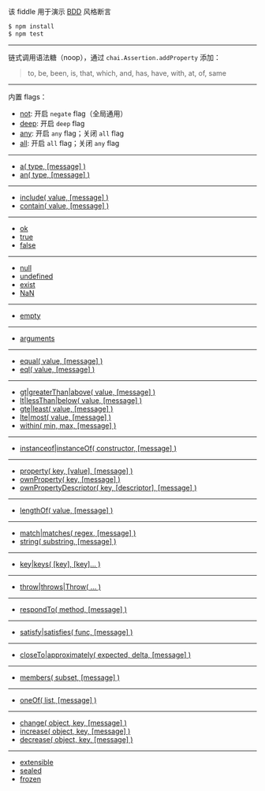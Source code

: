 该 fiddle 用于演示 [BDD](http://chaijs.com/api/bdd/) 风格断言

```sh
$ npm install
$ npm test
```

---

链式调用语法糖（noop），通过 `chai.Assertion.addProperty` 添加：

> to, be, been, is, that, which, and, has, have, with, at, of, same

---

内置 flags：

- [not](http://chaijs.com/api/bdd/#method_not): 开启 `negate` flag（全局通用）
- [deep](http://chaijs.com/api/bdd/#method_deep): 开启 `deep` flag
- [any](http://chaijs.com/api/bdd/#method_any): 开启 `any` flag；关闭 `all` flag
- [all](http://chaijs.com/api/bdd/#method_all): 开启 `all` flag；关闭 `any` flag

---

- [a( type, [message] )](http://chaijs.com/api/bdd/#method_a)
- [an( type, [message] )](http://chaijs.com/api/bdd/#method_a)

---

- [include( value, [message] )](http://chaijs.com/api/bdd/#method_include)
- [contain( value, [message] )](http://chaijs.com/api/bdd/#method_include)

---

- [ok](http://chaijs.com/api/bdd/#method_ok)
- [true](http://chaijs.com/api/bdd/#method_true)
- [false](http://chaijs.com/api/bdd/#method_false)

---

- [null](http://chaijs.com/api/bdd/#method_null)
- [undefined](http://chaijs.com/api/bdd/#method_undefined)
- [exist](http://chaijs.com/api/bdd/#method_exist)
- [NaN](http://chaijs.com/api/bdd/#method_nan)

---

- [empty](http://chaijs.com/api/bdd/#method_empty)

---

- [arguments](http://chaijs.com/api/bdd/#method_arguments)

---

- [equal( value, [message] )](http://chaijs.com/api/bdd/#method_equal)
- [eql( value, [message] )](http://chaijs.com/api/bdd/#method_eql)

---

- [gt|greaterThan|above( value, [message] )](http://chaijs.com/api/bdd/#method_above)
- [lt|lessThan|below( value, [message] )](http://chaijs.com/api/bdd/#method_below)
- [gte|least( value, [message] )](http://chaijs.com/api/bdd/#method_least)
- [lte|most( value, [message] )](http://chaijs.com/api/bdd/#method_most)
- [within( min, max, [message] )](http://chaijs.com/api/bdd/#method_within)

---

- [instanceof|instanceOf( constructor, [message] )](http://chaijs.com/api/bdd/#method_instanceof)

---

- [property( key, [value], [message] )](http://chaijs.com/api/bdd/#method_property)
- [ownProperty( key, [message] )](http://chaijs.com/api/bdd/#method_ownproperty)
- [ownPropertyDescriptor( key, [descriptor], [message] )](http://chaijs.com/api/bdd/#method_ownpropertydescriptor)

---

- [lengthOf( value, [message] )](http://chaijs.com/api/bdd/#method_lengthof)

---

- [match|matches( regex, [message] )](http://chaijs.com/api/bdd/#method_match)
- [string( substring, [message] )](http://chaijs.com/api/bdd/#method_string)

---

- [key|keys( [key], [key]... )](http://chaijs.com/api/bdd/#method_keys)

---

- [throw|throws|Throw( ... )](http://chaijs.com/api/bdd/#method_throw)

---

- [respondTo( method, [message] )](http://chaijs.com/api/bdd/#method_respondto)

---

- [satisfy|satisfies( func, [message] )](http://chaijs.com/api/bdd/#method_satisfy)

---

- [closeTo|approximately( expected, delta, [message] )](http://chaijs.com/api/bdd/#method_closeto)

---

- [members( subset, [message] )](http://chaijs.com/api/bdd/#method_members)

---

- [oneOf( list, [message] )](http://chaijs.com/api/bdd/#method_oneof)

---

- [change( object, key, [message] )](http://chaijs.com/api/bdd/#method_change)
- [increase( object, key, [message] )](http://chaijs.com/api/bdd/#method_increase)
- [decrease( object, key, [message] )](http://chaijs.com/api/bdd/#method_decrease)

---

- [extensible](http://chaijs.com/api/bdd/#method_extensible)
- [sealed](http://chaijs.com/api/bdd/#method_sealed)
- [frozen](http://chaijs.com/api/bdd/#method_frozen)
